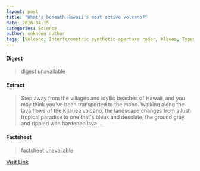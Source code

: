 ```yaml
---
layout: post
title: "What's beneath Hawaii's most active volcano?"
date: 2016-04-15
categories: Science
author: unknown author
tags: [Volcano, Interferometric synthetic-aperture radar, Klauea, Types of volcanic eruptions, The Volcano (British Columbia), Magma, Nature, Geology, Earth sciences]
---
```



#### Digest
>digest unavailable

#### Extract
>Step away from the villages and idyllic beaches of Hawaii, and you may think you've been transported to the moon. Walking along the lava flows of the Kilauea volcano, the landscape changes from a lush tropical paradise to one that's bleak and desolate, the ground gray and rippled with hardened lava....

#### Factsheet
>factsheet unavailable

[Visit Link](http://phys.org/news344584850.html)


